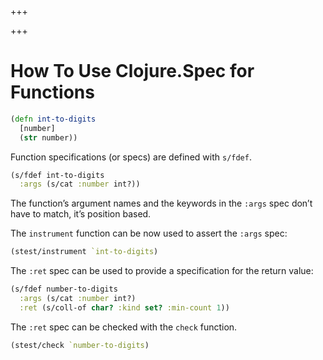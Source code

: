 
+++

+++
# How To Use Clojure.Spec for Functions

```clojure
(defn int-to-digits
  [number]
  (str number))
```

Function specifications (or specs) are defined with `s/fdef`.

```clojure
(s/fdef int-to-digits
  :args (s/cat :number int?))
```

The function’s argument names and the keywords in the `:args` spec don’t have to match, it’s position based.

The `instrument` function can be now used to assert the `:args` spec:

```clojure
(stest/instrument `int-to-digits)
```

The `:ret` spec can be used to provide a specification for the return value:

```clojure
(s/fdef number-to-digits
  :args (s/cat :number int?)
  :ret (s/coll-of char? :kind set? :min-count 1))
```

The `:ret` spec can be checked with the `check` function.

```clojure
(stest/check `number-to-digits)
```

